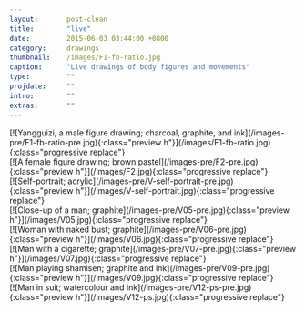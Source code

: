```yaml
---
layout:       post-clean
title:        "live"
date:         2015-06-03 03:44:00 +0800
category:     drawings
thumbnail:    /images/F1-fb-ratio.jpg
caption:      "Live drawings of body figures and movements"
type:         ""
projdate:     ""
intro:        ""
extras:       ""
---
```



<div class="image entry" markdown="1">
[![Yangguizi, a male figure drawing; charcoal, graphite, and ink](/images-pre/F1-fb-ratio-pre.jpg){:class="preview h"}](/images/F1-fb-ratio.jpg){:class="progressive replace"}
</div>

<div class="image entry" markdown="1">
[![A female figure drawing; brown pastel](/images-pre/F2-pre.jpg){:class="preview h"}](/images/F2.jpg){:class="progressive replace"}
</div>

<div class="image entry" markdown="1">
[![Self-portrait; acrylic](/images-pre/V-self-portrait-pre.jpg){:class="preview h"}](/images/V-self-portrait.jpg){:class="progressive replace"}
</div>

<div class="image entry" markdown="1">
[![Close-up of a man; graphite](/images-pre/V05-pre.jpg){:class="preview h"}](/images/V05.jpg){:class="progressive replace"}
</div>

<div class="image entry" markdown="1">
[![Woman with naked bust; graphite](/images-pre/V06-pre.jpg){:class="preview h"}](/images/V06.jpg){:class="progressive replace"}
</div>

<div class="image entry" markdown="1">
[![Man with a cigarette; graphite](/images-pre/V07-pre.jpg){:class="preview h"}](/images/V07.jpg){:class="progressive replace"}
</div>

<div class="image entry" markdown="1">
[![Man playing shamisen; graphite and ink](/images-pre/V09-pre.jpg){:class="preview h"}](/images/V09.jpg){:class="progressive replace"}
</div>

<div class="image entry" markdown="1">
[![Man in suit; watercolour and ink](/images-pre/V12-ps-pre.jpg){:class="preview h"}](/images/V12-ps.jpg){:class="progressive replace"}
</div>